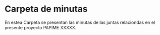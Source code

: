 # Carpeta de minutas

En estea Carpeta se presentan las minutas de las juntas relaciondas en el presente proyecto PAPIME XXXXX. 
